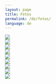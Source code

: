 ```yaml
---
layout: page
title: Fotos
permalink: /de/fotos/
language: de
---
```


<div class="container">
  <div class="row no-gutters">
    <div class="col">
      <a href="https://unsplash.it/1200/768.jpg?image=250" data-toggle="lightbox"
         data-gallery="example" data-title="A random title" data-footer="A custom footer text">
        <img src="https://unsplash.it/600.jpg?image=250" class="img-fluid">
      </a>
    </div>
    <div class="col">
      <a href="https://unsplash.it/1200/768.jpg?image=251" data-toggle="lightbox"
         data-gallery="example" data-title="A random title" data-footer="A custom footer text">
        <img src="https://unsplash.it/600.jpg?image=251" class="img-fluid">
      </a>
    </div>
  </div>
  <div class="row no-gutters">
    <div class="col">
      <a href="https://unsplash.it/1200/768.jpg?image=252" data-toggle="lightbox"
         data-gallery="example" data-title="A random title" data-footer="A custom footer text">
        <img src="https://unsplash.it/600.jpg?image=252" class="img-fluid">
      </a>      </div>
    <div class="col">
      <a href="https://unsplash.it/1200/768.jpg?image=253" data-toggle="lightbox"
         data-gallery="example" data-title="A random title" data-footer="A custom footer text">
        <img src="https://unsplash.it/600.jpg?image=253" class="img-fluid">
      </a>      </div>
    <div class="col">
      <a href="https://unsplash.it/1200/768.jpg?image=254" data-toggle="lightbox"
         data-gallery="example" data-title="A random title" data-footer="A custom footer text">
        <img src="https://unsplash.it/600.jpg?image=254" class="img-fluid">
      </a>      </div>
  </div>
  <div class="row no-gutters">
    <div class="col">
      <a href="https://unsplash.it/1200/768.jpg?image=255" data-toggle="lightbox"
         data-gallery="example" data-title="A random title" data-footer="A custom footer text">
        <img src="https://unsplash.it/600.jpg?image=255" class="img-fluid">
      </a>      </div>
    <div class="col">
      <a href="https://unsplash.it/1200/768.jpg?image=256" data-toggle="lightbox"
         data-gallery="example" data-title="A random title" data-footer="A custom footer text">
        <img src="https://unsplash.it/600.jpg?image=256" class="img-fluid">
      </a>      </div>
    <div class="col">
      <a href="https://unsplash.it/1200/768.jpg?image=257" data-toggle="lightbox"
         data-gallery="example" data-title="A random title" data-footer="A custom footer text">
        <img src="https://unsplash.it/600.jpg?image=257" class="img-fluid">
      </a>      </div>
    <div class="col">
      <a href="https://unsplash.it/1200/768.jpg?image=258" data-toggle="lightbox"
         data-gallery="example" data-title="A random title" data-footer="A custom footer text">
        <img src="https://unsplash.it/600.jpg?image=258" class="img-fluid">
      </a>      </div>
  </div>
</div>
